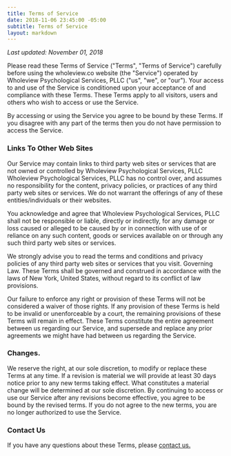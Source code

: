 ```yaml
---
title: Terms of Service
date: 2018-11-06 23:45:00 -05:00
subtitle: Terms of Service
layout: markdown
---
```


*Last updated: November 01, 2018*

Please read these Terms of Service ("Terms", "Terms of Service") carefully before using the wholeview.co website (the "Service") operated by Wholeview Psychological Services, PLLC ("us", "we", or "our").
Your access to and use of the Service is conditioned upon your acceptance of and compliance with these Terms. These Terms apply to all visitors, users and others who wish to access or use the Service.

By accessing or using the Service you agree to be bound by these Terms. If you disagree with any part of the terms then you do not have permission to access the Service.

### Links To Other Web Sites
Our Service may contain links to third party web sites or services that are not owned or controlled by Wholeview Psychological Services, PLLC
Wholeview Psychological Services, PLLC has no control over, and assumes no responsibility for the content, privacy policies, or practices of any third party web sites or services. We do not warrant the offerings of any of these entities/individuals or their websites.

You acknowledge and agree that Wholeview Psychological Services, PLLC shall not be responsible or liable, directly or indirectly, for any damage or loss caused or alleged to be caused by or in connection with use of or reliance on any such content, goods or services available on or through any such third party web sites or services.

We strongly advise you to read the terms and conditions and privacy policies of any third party web sites or services that you visit.
Governing Law. These Terms shall be governed and construed in accordance with the laws of New York, United States, without regard to its conflict of law provisions.

Our failure to enforce any right or provision of these Terms will not be considered a waiver of those rights. If any provision of these Terms is held to be invalid or unenforceable by a court, the remaining provisions of these Terms will remain in effect. These Terms constitute the entire agreement between us regarding our Service, and supersede and replace any prior agreements we might have had between us regarding the Service.

### Changes.

We reserve the right, at our sole discretion, to modify or replace these Terms at any time. If a revision is material we will provide at least 30 days notice prior to any new terms taking effect. What constitutes a material change will be determined at our sole discretion.
By continuing to access or use our Service after any revisions become effective, you agree to be bound by the revised terms. If you do not agree to the new terms, you are no longer authorized to use the Service.

### Contact Us
If you have any questions about these Terms, please <a href="/about-us/contact/">contact us.</a>
